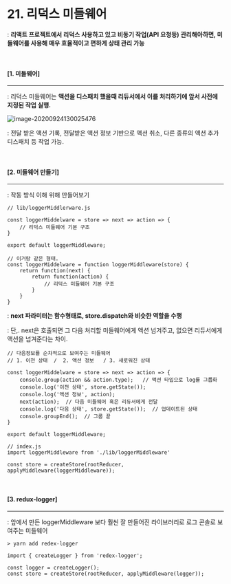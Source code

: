# 21. 리덕스 미들웨어

: **리액트 프로젝트에서 리덕스 사용하고 있고 비동기 작업(API 요청등) 관리해아하면, 미들웨어를 사용해 매우 효율적이고 편하게 상태 관리 가능**

<br>

#### [1. 미들웨어]

----

: 리덕스 미들웨어는 **액션을 디스패치 했을때 리듀서에서 이를 처리하기에 앞서 사전에 지정된 작업 실행.**

![image-20200924130025476](C:\Users\Chayan\AppData\Roaming\Typora\typora-user-images\image-20200924130025476.png)

: 전달 받은 액션 기록, 전달받은 액션 정보 기반으로 액션 취소, 다른 종류의 액션 추가 디스패치 등 작업 가능.

<br>

#### [2. 미들웨어 만들기]

----

: 작동 방식 이해 위해 만들어보기

```react
// lib/loggerMiddlerware.js

const loggerMiddelware = store => next => action => {
	// 리덕스 미들웨어 기본 구조
}

export default loggerMiddleware;
```

```react
// 이거랑 같은 형태.
const loggerMiddelware = function loggerMiddleware(store) {
	return function(next) {
		return function(action) {
			// 리덕스 미들웨어 기본 구조
		}
	}
}
```

: **next 파라미터는 함수형태로, store.dispatch와 비슷한 역할을 수행**

: 단,. next은 호출되면 그 다음 처리할 미들웨어에게 액션 넘겨주고, 없으면 리듀서에게 액션을 넘겨준다는 차이.

```react
// 다음정보를 순차적으로 보여주는 미들웨어
// 1. 이전 상태  /  2. 액션 정보   / 3. 새로워진 상태

const loggerMiddelware = store => next => action => {
	console.group(action && action.type);   // 액션 타입으로 log를 그룹화
    console.log('이전 상태', store.getState());
    console.log('액션 정보', action);
    next(action);  // 다음 미들웨어 혹은 리듀서에게 전달
    console.log('다음 상태', store.getState());  // 업데이트된 상태
    console.groupEnd();  // 그룹 끝
}

export default loggerMiddleware;
```

```react
// index.js
import loggerMiddleware from './lib/loggerMiddleware'

const store = createStore(rootReducer, applyMiddleware(loggerMiddleware));
```

<br>

#### [3. redux-logger]

----

: 앞에서 만든 loggerMiddleware 보다 훨씬 잘 만들어진 라이브러리로 로그 콘솔로 보여주는 미들웨어

```
> yarn add redex-logger
```

```react
import { createLogger } from 'redex-logger';

const logger = createLogger();
const store = createStore(rootReducer, applyMiddleware(logger));	
```



